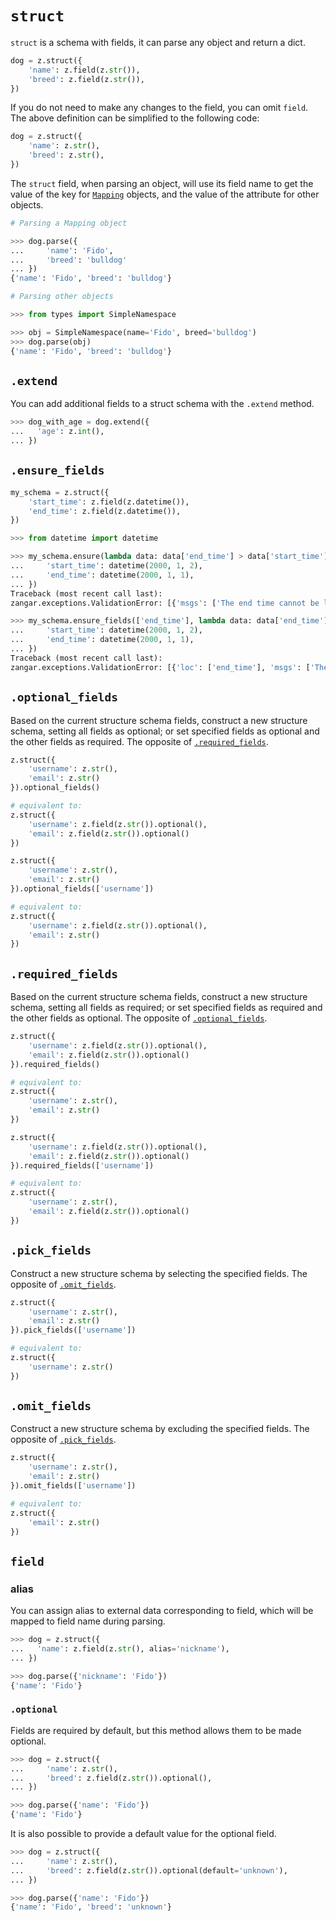 # `struct`

`struct` is a schema with fields, it can parse any object and return a dict.

```python
dog = z.struct({
    'name': z.field(z.str()),
    'breed': z.field(z.str()),
})
```

If you do not need to make any changes to the field, you can omit `field`. The above definition can be simplified to the following code:

```python
dog = z.struct({
    'name': z.str(),
    'breed': z.str(),
})
```

The `struct` field, when parsing an object, will use its field name to get the value of the key for [`Mapping`](https://docs.python.org/3/library/collections.abc.html#collections.abc.Mapping) objects, and the value of the attribute for other objects.

```py
# Parsing a Mapping object

>>> dog.parse({
...     'name': 'Fido',
...     'breed': 'bulldog'
... })
{'name': 'Fido', 'breed': 'bulldog'}

```

```py
# Parsing other objects

>>> from types import SimpleNamespace

>>> obj = SimpleNamespace(name='Fido', breed='bulldog')
>>> dog.parse(obj)
{'name': 'Fido', 'breed': 'bulldog'}

```

## `.extend`

You can add additional fields to a struct schema with the `.extend` method.

```py
>>> dog_with_age = dog.extend({
...   'age': z.int(),
... })

```

## `.ensure_fields`

```python
my_schema = z.struct({
    'start_time': z.field(z.datetime()),
    'end_time': z.field(z.datetime()),
})
```

```py
>>> from datetime import datetime

>>> my_schema.ensure(lambda data: data['end_time'] > data['start_time'], message='The end time cannot be later than the start time').parse({
...     'start_time': datetime(2000, 1, 2),
...     'end_time': datetime(2000, 1, 1),
... })
Traceback (most recent call last):
zangar.exceptions.ValidationError: [{'msgs': ['The end time cannot be later than the start time']}]

```

```py
>>> my_schema.ensure_fields(['end_time'], lambda data: data['end_time'] > data['start_time'], message='The end time cannot be later than the start time').parse({
...     'start_time': datetime(2000, 1, 2),
...     'end_time': datetime(2000, 1, 1),
... })
Traceback (most recent call last):
zangar.exceptions.ValidationError: [{'loc': ['end_time'], 'msgs': ['The end time cannot be later than the start time']}]

```

## `.optional_fields`

Based on the current structure schema fields, construct a new structure schema, setting all fields as optional; or set specified fields as optional and the other fields as required. The opposite of [`.required_fields`](#required_fields).

```python
z.struct({
    'username': z.str(),
    'email': z.str()
}).optional_fields()

# equivalent to:
z.struct({
    'username': z.field(z.str()).optional(),
    'email': z.field(z.str()).optional()
})
```

```python
z.struct({
    'username': z.str(),
    'email': z.str()
}).optional_fields(['username'])

# equivalent to:
z.struct({
    'username': z.field(z.str()).optional(),
    'email': z.str()
})
```

## `.required_fields`

Based on the current structure schema fields, construct a new structure schema, setting all fields as required; or set specified fields as required and the other fields as optional. The opposite of [`.optional_fields`](#optional_fields).

```python
z.struct({
    'username': z.field(z.str()).optional(),
    'email': z.field(z.str()).optional()
}).required_fields()

# equivalent to:
z.struct({
    'username': z.str(),
    'email': z.str()
})
```

```python
z.struct({
    'username': z.field(z.str()).optional(),
    'email': z.field(z.str()).optional()
}).required_fields(['username'])

# equivalent to:
z.struct({
    'username': z.str(),
    'email': z.field(z.str()).optional()
})
```

## `.pick_fields`

Construct a new structure schema by selecting the specified fields. The opposite of [`.omit_fields`](#omit_fields).

```python
z.struct({
    'username': z.str(),
    'email': z.str()
}).pick_fields(['username'])

# equivalent to:
z.struct({
    'username': z.str()
})
```

## `.omit_fields`

Construct a new structure schema by excluding the specified fields. The opposite of [`.pick_fields`](#pick_fields).

```python
z.struct({
    'username': z.str(),
    'email': z.str()
}).omit_fields(['username'])

# equivalent to:
z.struct({
    'email': z.str()
})
```

## `field`

### alias

You can assign alias to external data corresponding to field, which will be mapped to field name during parsing.

```py
>>> dog = z.struct({
...   'name': z.field(z.str(), alias='nickname'),
... })

>>> dog.parse({'nickname': 'Fido'})
{'name': 'Fido'}

```

### `.optional`

Fields are required by default, but this method allows them to be made optional.

```py
>>> dog = z.struct({
...     'name': z.str(),
...     'breed': z.field(z.str()).optional(),
... })

>>> dog.parse({'name': 'Fido'})
{'name': 'Fido'}

```

It is also possible to provide a default value for the optional field.

```py
>>> dog = z.struct({
...     'name': z.str(),
...     'breed': z.field(z.str()).optional(default='unknown'),
... })

>>> dog.parse({'name': 'Fido'})
{'name': 'Fido', 'breed': 'unknown'}

```
